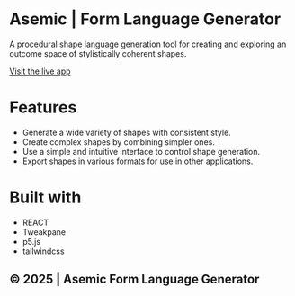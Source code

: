 # Asemic | Form Language Generator


A procedural shape language generation tool for creating and exploring an outcome space of stylistically coherent shapes.

[Visit the live app](https://asemic.tech)

# Features
- Generate a wide variety of shapes with consistent style.
- Create complex shapes by combining simpler ones.
- Use a simple and intuitive interface to control shape generation.
- Export shapes in various formats for use in other applications.

# Built with
- REACT
- Tweakpane
- p5.js
- tailwindcss

## © 2025 | Asemic Form Language Generator